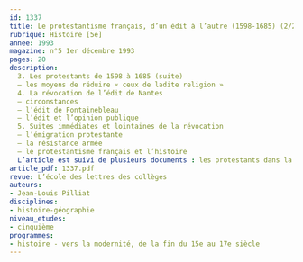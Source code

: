 ```yaml
---
id: 1337
title: Le protestantisme français, d’un édit à l’autre (1598-1685) (2/2)
rubrique: Histoire [5e] 
annee: 1993
magazine: n°5 1er décembre 1993
pages: 20
description: 
  3. Les protestants de 1598 à 1685 (suite)
  – les moyens de réduire « ceux de ladite religion »
  4. La révocation de l’édit de Nantes
  – circonstances
  – l’édit de Fontainebleau
  – l’édit et l’opinion publique
  5. Suites immédiates et lointaines de la révocation
  – l’émigration protestante
  – la résistance armée
  – le protestantisme français et l’histoire
  L’article est suivi de plusieurs documents : les protestants dans la société du XVIIe siècle ; la révocation de l’édit de Nantes ; l’émigration huguenote.
article_pdf: 1337.pdf
revue: L’école des lettres des collèges
auteurs:
- Jean-Louis Pilliat
disciplines:
- histoire-géographie
niveau_etudes:
- cinquième
programmes:
- histoire - vers la modernité, de la fin du 15e au 17e siècle
---
```

